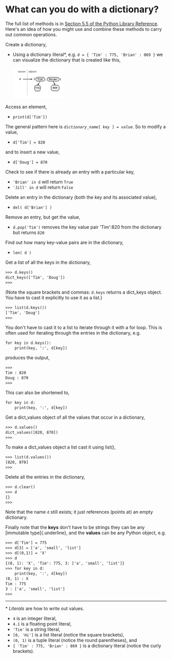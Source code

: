# What can you do with a dictionary?

The full list of methods is in [Section 5.5 of the Python Library
Reference](https://docs.python.org/3/tutorial/datastructures.html#dictionaries).
Here's an idea of how you might use and combine these methods to carry
out common operations.

Create a dictionary,

-   Using a dictionary literal*,
    e.g. `d = { 'Tim' : 775, 'Brian' : 869 }` we can visualize the
    dictionary that is created like this,

    ![.](03_Dictionaries_1.png)

Access an element,

-   `print(d['Tim'])`

The general pattern here
is *`dictionary_name`*`[ `*`key`*` ] = `*`value`*. So to modify a value,

-   `d['Tim'] = 820`

and to insert a new value,

-   `d['Doug'] = 870`

Check to see if there is already an entry with a particular key,

-   `'Brian' in d` will return `True`
-   `'Jill' in d` will return `False`

Delete an entry in the dictionary (both the key and its associated
value),

-   `del( d['Brian'] )`

Remove an entry, but get the value,

-   `d.pop('Tim')` removes the key value pair 'Tim':820 from the
    dictionary but returns `820`

Find out how many key-value pairs are in the dictionary,

-   `len( d )`

Get a list of all the keys in the dictionary,

    >>> d.keys()
    dict_keys(['Tim', 'Doug'])
    >>>

(Note the square brackets and commas: `d.keys` returns a dict_keys
object. You have to cast it explicitly to use it as a list.)

    >>> list(d.keys())
    ['Tim', 'Doug']
    >>>

You don't have to cast it to a list to iterate through it with a for
loop. This is often used for iterating through the entries in the
dictionary, e.g.

    for key in d.keys():
        print(key, ':', d[key])

produces the output,

    >>> 
    Tim : 820
    Doug : 870
    >>> 

This can also be shortened to,

    for key in d:
        print(key, ':', d[key])

Get a dict_values object of all the values that occur in a dictionary,

    >>> d.values()
    dict_values([820, 870])
    >>> 

To make a dict_values object a list cast it using list(),

    >>> list(d.values())
    [820, 870]
    >>> 

Delete all the entries in the dictionary,

    >>> d.clear()
    >>> d
    {}
    >>> 

Note that the name `d` still exists; it just references (points at) an
empty dictionary.

Finally note that the **keys** don't have to be strings they can be any
[immutable type]{.underline}, and the **values** can be any Python
object, e.g.

    >>> d['Tim'] = 775
    >>> d[3] = ['a', 'small', 'list']
    >>> d[(0,1)] = 'X'
    >>> d
    {(0, 1): 'X', 'Tim': 775, 3: ['a', 'small', 'list']}
    >>> for key in d:
        print(key, ':', d[key])
    (0, 1) : X
    Tim : 775
    3 : ['a', 'small', 'list']
    >>> 

------------------------------------------------------------------------

* *Literals* are how to write out values.

-   `4` is an integer literal,
-   `4.1` is a floating point literal,
-   `'Tim'` is a string literal,
-   `[0, 'Hi']` is a list literal (notice the square brackets),
-   `(0, 1)` is a tuple literal (notice the round parentheses), and
-   `{ 'Tim' : 775, 'Brian' : 869 }` is a dictionary literal (notice the
    curly brackets).
